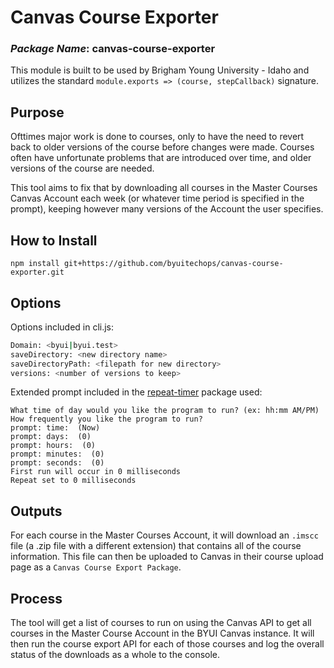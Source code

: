 # Canvas Course Exporter
### *Package Name*: canvas-course-exporter

This module is built to be used by Brigham Young University - Idaho and utilizes the standard `module.exports => (course, stepCallback)` signature.

## Purpose

Ofttimes major work is done to courses, only to have the need to revert back to older versions of the course before changes were made. Courses often have unfortunate problems that are introduced over time, and older versions of the course are needed.

This tool aims to fix that by downloading all courses in the Master Courses Canvas Account each week (or whatever time period is specified in the prompt), keeping however many versions of the Account the user specifies.

## How to Install

```
npm install git+https://github.com/byuitechops/canvas-course-exporter.git
```

## Options
Options included in cli.js:
```bash
Domain: <byui|byui.test>
saveDirectory: <new directory name>
saveDirectoryPath: <filepath for new directory>
versions: <number of versions to keep>
```

Extended prompt included in the [repeat-timer](https://github.com/byuitechops/repeat-timer) package used:
```
What time of day would you like the program to run? (ex: hh:mm AM/PM) How frequently you like the program to run?
prompt: time:  (Now)
prompt: days:  (0)
prompt: hours:  (0)
prompt: minutes:  (0)
prompt: seconds:  (0)
First run will occur in 0 milliseconds
Repeat set to 0 milliseconds
```

## Outputs

For each course in the Master Courses Account, it will download an `.imscc` file (a .zip file with a different extension) that contains all of the course information. This file can then be uploaded to Canvas in their course upload page as a `Canvas Course Export Package`.

## Process

The tool will get a list of courses to run on using the Canvas API to get all courses in the Master Course Account in the BYUI Canvas instance. It will then run the course export API for each of those courses and log the overall status of the downloads as a whole to the console.

